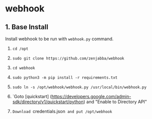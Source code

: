 # webhook

## 1. Base Install

Install webhook to be run with `webhook.py` command.

1. `cd /opt`

2. `sudo git clone https://github.com/zenjabba/webhook`

3. `cd webhook`

4. `sudo python3 -m pip install -r requirements.txt`

5. `sudo ln -s /opt/webhook/webhook.py /usr/local/bin/webhook.py`

6. `Goto [quickstart] (https://developers.google.com/admin-sdk/directory/v1/quickstart/python) and "Enable to Directory API"

7. `Download `credentials.json` and put /opt/webhook`



